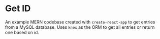 # Get ID

An example MERN codebase created with `create-react-app` to get entries from a MySQL database. Uses `knex` as the ORM to get all entries or return one based on id.
